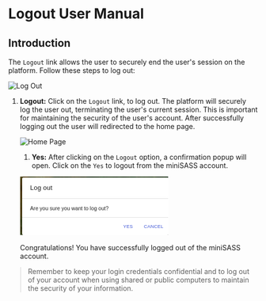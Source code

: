 # Logout User Manual

## Introduction

The `Logout` link allows the user to securely end the user's session on the platform. Follow these steps to log out:

![Log Out](./img/logout-1.png)

1. **Logout:** Click on the `Logout` link, to log out. The platform will securely log the user out, terminating the user's current session. This is important for maintaining the security of the user's account. After successfully logging out the user will redirected to the home page.

    ![Home Page](./img/logout-2.png)

    1. **Yes:** After clicking on the `Logout` option, a confirmation popup will open. Click on the `Yes` to logout from the miniSASS account.

    ![Confirmation popup](./img/logout-3.png)

    Congratulations! You have successfully logged out of the miniSASS account.

>Remember to keep your login credentials confidential and to log out of your account when using shared or public computers to maintain the security of your information.
